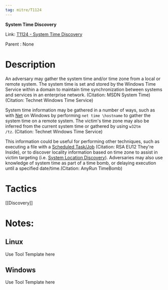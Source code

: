 ```yaml
---
tag: mitre/T1124
---
```


**System Time Discovery**

Link: [T1124 - System Time Discovery](https://attack.mitre.org/techniques/T1124)

Parent : None


# Description

An adversary may gather the system time and/or time zone from a local or remote system. The system time is set and stored by the Windows Time Service within a domain to maintain time synchronization between systems and services in an enterprise network. (Citation: MSDN System Time) (Citation: Technet Windows Time Service)

System time information may be gathered in a number of ways, such as with [Net](https://attack.mitre.org/software/S0039) on Windows by performing <code>net time \\hostname</code> to gather the system time on a remote system. The victim's time zone may also be inferred from the current system time or gathered by using <code>w32tm /tz</code>. (Citation: Technet Windows Time Service)

This information could be useful for performing other techniques, such as executing a file with a [Scheduled Task/Job](https://attack.mitre.org/techniques/T1053) (Citation: RSA EU12 They're Inside), or to discover locality information based on time zone to assist in victim targeting (i.e. [System Location Discovery](https://attack.mitre.org/techniques/T1614)). Adversaries may also use knowledge of system time as part of a time bomb, or delaying execution until a specified date/time.(Citation: AnyRun TimeBomb)

# Tactics


[[Discovery]]


# Notes:

## Linux

Use Tool Template here

## Windows

Use Tool Template here